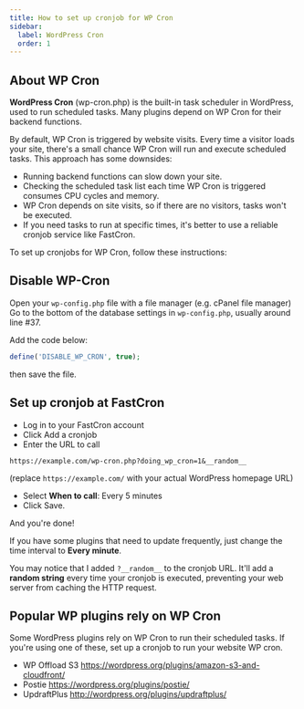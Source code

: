 ```yaml
---
title: How to set up cronjob for WP Cron
sidebar:
  label: WordPress Cron
  order: 1
---
```


## About WP Cron

**WordPress Cron** (wp-cron.php) is the built-in task scheduler in WordPress, used to run scheduled tasks. Many plugins depend on WP Cron for their backend functions.

By default, WP Cron is triggered by website visits. Every time a visitor loads your site, there's a small chance WP Cron will run and execute scheduled tasks. This approach has some downsides:

- Running backend functions can slow down your site.
- Checking the scheduled task list each time WP Cron is triggered consumes CPU cycles and memory.
- WP Cron depends on site visits, so if there are no visitors, tasks won't be executed.
- If you need tasks to run at specific times, it's better to use a reliable cronjob service like FastCron.

To set up cronjobs for WP Cron, follow these instructions:

## Disable WP-Cron
Open your `wp-config.php` file with a file manager (e.g. cPanel file manager)
Go to the bottom of the database settings in `wp-config.php`, usually around line #37.

Add the code below:
```php
define('DISABLE_WP_CRON', true);
```
then save the file.

## Set up cronjob at FastCron
- Log in to your FastCron account
- Click Add a cronjob 
- Enter the URL to call
 ```
 https://example.com/wp-cron.php?doing_wp_cron=1&__random__
 ```
 (replace `https://example.com/` with your actual WordPress homepage URL)
- Select **When to call**: Every 5 minutes
- Click Save.

And you're done!

If you have some plugins that need to update frequently, just change the time interval to **Every minute**.

You may notice that I added `?__random__` to the cronjob URL.
It'll add a **random string** every time your cronjob is executed, 
preventing your web server from caching the HTTP request.

## Popular WP plugins rely on WP Cron
Some WordPress plugins rely on WP Cron to run their scheduled tasks.
If you're using one of these, set up a cronjob to run your website WP cron.

- WP Offload S3 https://wordpress.org/plugins/amazon-s3-and-cloudfront/
- Postie https://wordpress.org/plugins/postie/
- UpdraftPlus http://wordpress.org/plugins/updraftplus/